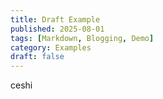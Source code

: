 ```yaml
---
title: Draft Example
published: 2025-08-01
tags: [Markdown, Blogging, Demo]
category: Examples
draft: false
---
```


ceshi
